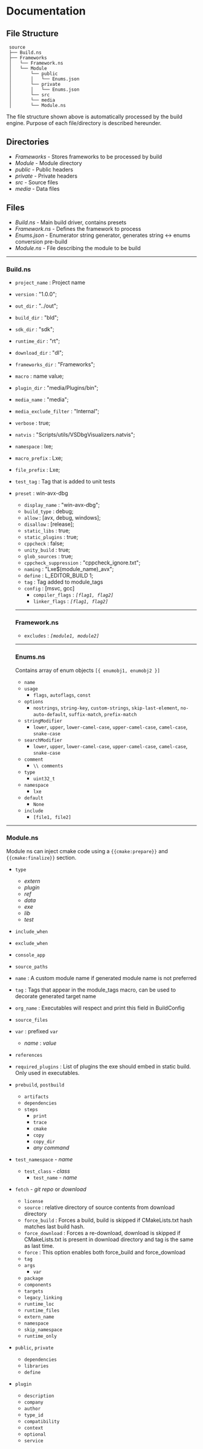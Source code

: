 ﻿# Documentation


## File Structure

```
 source
 ├── Build.ns
 ├── Frameworks
 │   └── Framework.ns
 │   └── Module
 │       └── public
 │       │   └── Enums.json
 │       └── private
 │       │   └── Enums.json
 │       └── src
 │       └── media
 │       └── Module.ns
```


The file structure shown above is automatically processed by the build engine.
Purpose of each file/directory is described hereunder.


## Directories

- *Frameworks* - Stores frameworks to be processed by build
- *Module* - Module directory
- *public* - Public headers
- *private* - Private headers
- *src* - Source files
- *media* - Data files

## Files

- *Build.ns* - Main build driver, contains presets
- *Framework.ns* - Defines the framework to process
- *Enums.json* - Enumerator string generator, generates string <-> enums conversion pre-build
- *Module.ns* - File describing the module to be build

-------------------------------------

### Build.ns

- ``project_name``   : Project name
- ``version``        : "1.0.0";
- ``out_dir``        : "../out";
- ``build_dir``      : "bld";
- ``sdk_dir``        : "sdk";
- ``runtime_dir``    : "rt";
- ``download_dir``   : "dl";
- ``frameworks_dir`` : "Frameworks";
- ``macro``          : name value;
- ``plugin_dir``     : "media/Plugins/bin"; 
- ``media_name``     : "media";
- ``media_exclude_filter``     : "Internal";
- ``verbose``        : true;
- ``natvis``         : "Scripts/utils/VSDbgVisualizers.natvis";
- ``namespace``      : lxe;
- ``macro_prefix``   : Lxe;
- ``file_prefix``    : Lxe;
- ``test_tag``       : Tag that is added to unit tests
- ``preset``         : win-avx-dbg
  - ``display_name``         : "win-avx-dbg";
  - ``build_type``           : debug;
  - ``allow``                : [avx, debug, windows];
  - ``disallow``             : [release];
  - ``static_libs``          : true;
  - ``static_plugins``       : true;
  - ``cppcheck``             : false;
  - ``unity_build``          : true; 
  - ``glob_sources``         : true;
  - ``cppcheck_suppression`` : "cppcheck_ignore.txt";
  - ``naming``               : "Lxe$(module_name)_avx";
  - ``define``               : L_EDITOR_BUILD 1;
  - ``tag``                  : Tag added to module_tags
  - ``config``               : [msvc, gcc]
      - ``compiler_flags``   : *``[flag1, flag2]``*
      - ``linker_flags``      : *``[flag1, flag2]``*
  
  -------------------------------------

  ### Framework.ns

  - ``excludes`` : *``[module1, module2]``*

  -------------------------------------

  ### Enums.ns

  Contains array of enum objects ``[{ enumobj1, enumobj2 }]``

  - `name`
  - `usage` 
      - `flags`, `autoflags`, `const`
  - `options`
      - `nostrings`, `string-key`, `custom-strings`, `skip-last-element`, `no-auto-default`, `suffix-match`, `prefix-match`
  - `stringModifier`
      - `lower`, `upper`, `lower-camel-case`, `upper-camel-case`, `camel-case`, `snake-case`
  - `searchModifier`
      - `lower`, `upper`, `lower-camel-case`, `upper-camel-case`, `camel-case`, `snake-case`
  - `comment`
      - `\\ comments`
  - `type`
      - `uint32_t`
  - `namespace`
      - `lxe`
  - `default`
      - `None`
  - `include`
      - `[file1, file2]`

-------------------------------------

### Module.ns

Module ns can inject cmake code using a `{{cmake:prepare}}` and `{{cmake:finalize}}` section.

- `type`
    - *extern*
    - *plugin*
    - *ref*
    - *data*
    - *exe*
    - *lib*
    - *test*
- `include_when`
- `exclude_when`
- `console_app`
- `source_paths`
- `name` :        A custom module name if generated module name is not preferred
- `tag` :         Tags that appear in the module_tags macro, can be used to decorate generated target name 
- `org_name` :    Executables will respect and print this field in BuildConfig
- `source_files`
- `var` : prefixed `var`
    - *name* : *value*
- `references`
- `required_plugins` :  List of plugins the exe should embed in static build. Only used in executables.
- `prebuild`, `postbuild`
  - `artifacts`
  - `dependencies`
  - `steps`
    - `print`
    - `trace`
    - `cmake`
    - `copy`
    - `copy_dir`
    - *any command* 
- `test_namespace` - *name*
  - `test_class`  - *class*
    - `test_name`  - *name*
  
- `fetch` - *git repo* or *download*
  - `license`
  - `source` : relative directory of source contents from download directory
  - `force_build` :       Forces a build, build is skipped if CMakeLists.txt hash matches last build hash.
  - `force_download` :    Forces a re-download, download is skipped if CMakeLists.txt is present in download directory and tag is the same as last time.
  - `force` :             This option enables both force_build and force_download
  - `tag`
  - `args`
    - `var` 
  - `package`
  - `components`
  - `targets`
  - `legacy_linking`
  - `runtime_loc`
  - `runtime_files`
  - `extern_name`
  - `namespace`
  - `skip_namespace`
  - `runtime_only`
- `public`, `private`
  - `dependencies`
  - `libraries`
  - `define`
- `plugin`
  - `description`
  - `company`
  - `author`
  - `type_id`
  - `compatibility`
  - `context`
  - `optional`
  - `service`
  

